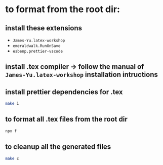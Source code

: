 # to format from the root dir:

## install these extensions

- `James-Yu.latex-workshop`
- `emeraldwalk.RunOnSave`
- `esbenp.prettier-vscode`

## install .tex compiler -> follow the manual of `James-Yu.latex-workshop` installation intructions

## install prettier dependencies for .tex

```bash
make i
```

## to format all .tex files from the root dir

```bash
npx f
```

## to cleanup all the generated files

```bash
make c
```
